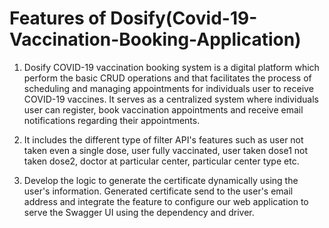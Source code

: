 # Features of Dosify(Covid-19-Vaccination-Booking-Application)
1. Dosify COVID-19 vaccination booking system is a digital platform which perform the basic CRUD operations and that facilitates the process of scheduling and managing appointments for individuals user to receive COVID-19 vaccines. It serves as a centralized system where individuals user can register, book vaccination appointments and receive email notifications regarding their appointments.

2. It includes the different type of filter API's features such as user not taken even a single dose, user fully vaccinated, user taken dose1 not taken dose2, doctor at particular center, particular center type etc.
     
3. Develop the logic to generate the certificate dynamically using the user's information. Generated certificate send to the user's email address and integrate the feature to configure our web application to serve the Swagger UI using the dependency and driver.
